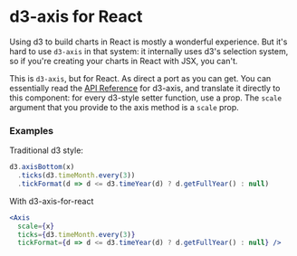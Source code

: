 # d3-axis for React

Using d3 to build charts in React is mostly a wonderful experience. But
it's hard to use `d3-axis` in that system: it internally uses d3's selection
system, so if you're creating your charts in React with JSX, you can't.

This is `d3-axis`, but for React. As direct a port as you can get. You can
essentially read the [API Reference](https://github.com/d3/d3-axis#api-reference)
for d3-axis, and translate it directly to this component: for every d3-style
setter function, use a prop. The `scale` argument that you provide to
the axis method is a `scale` prop.

### Examples

Traditional d3 style:

```js
d3.axisBottom(x)
  .ticks(d3.timeMonth.every(3))
  .tickFormat(d => d <= d3.timeYear(d) ? d.getFullYear() : null)
```

With d3-axis-for-react

```jsx
<Axis
  scale={x}
  ticks={d3.timeMonth.every(3)}
  tickFormat={d => d <= d3.timeYear(d) ? d.getFullYear() : null} />
```
